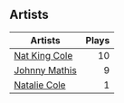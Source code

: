 ## Artists
Artists | Plays 
----- | -----: 
[Nat King Cole](/artists/nat-king-cole-3428) | 10
[Johnny Mathis](/artists/johnny-mathis-14581) | 9
[Natalie Cole](/artists/natalie-cole-30494) | 1

